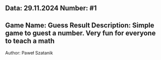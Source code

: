Data: 29.11.2024
Number: #1 
---
Game Name: Guess Result
Description: Simple game to guest a number. Very fun for everyone to teach a math
---
Author: Paweł Szatanik